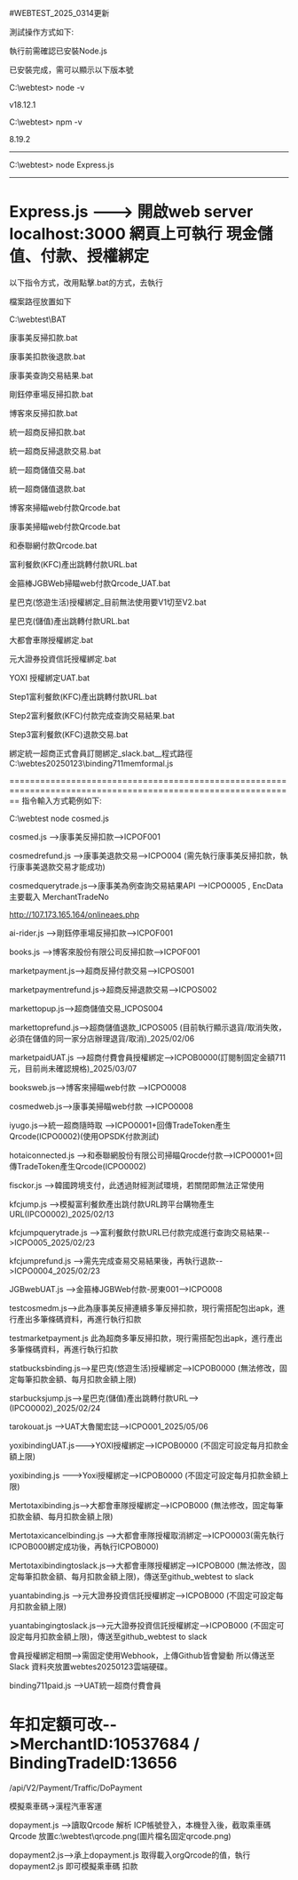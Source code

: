 #WEBTEST_2025_0314更新

測試操作方式如下:

執行前需確認已安裝Node.js

已安裝完成，需可以顯示以下版本號

C:\webtest> node -v

v18.12.1

C:\webtest> npm -v

8.19.2

******************************
C:\webtest> node Express.js
******************************
Express.js ---> 開啟web server localhost:3000 網頁上可執行 現金儲值、付款、授權綁定
==============================================================================================================================================================
以下指令方式，改用點擊.bat的方式，去執行

檔案路徑放置如下

C:\webtest\BAT

康事美反掃扣款.bat

康事美扣款後退款.bat

康事美查詢交易結果.bat

剛鈺停車場反掃扣款.bat

博客來反掃扣款.bat

統一超商反掃扣款.bat

統一超商反掃退款交易.bat

統一超商儲值交易.bat

統一超商儲值退款.bat

博客來掃瞄web付款Qrcode.bat

康事美掃瞄web付款Qrcode.bat

和泰聯網付款Qrcode.bat

富利餐飲(KFC)產出跳轉付款URL.bat

金箍棒JGBWeb掃瞄web付款Qrcode_UAT.bat

星巴克(悠遊生活)授權綁定_目前無法使用要V1切至V2.bat

星巴克(儲值)產出跳轉付款URL.bat

大都會車隊授權綁定.bat

元大證券投資信託授權綁定.bat

YOXI 授權綁定UAT.bat

Step1富利餐飲(KFC)產出跳轉付款URL.bat 

Step2富利餐飲(KFC)付款完成查詢交易結果.bat

Step3富利餐飲(KFC)退款交易.bat

綁定統一超商正式會員訂閱綁定_slack.bat__程式路徑C:\webtes20250123\binding711memformal.js

==============================================================================================================
指令輸入方式範例如下:

C:\webtest node cosmed.js 

cosmed.js -->康事美反掃扣款-->ICPOF001

cosmedrefund.js -->康事美退款交易-->ICPO004 (需先執行康事美反掃扣款，執行康事美退款交易才能成功)

cosmedquerytrade.js-->康事美為例查詢交易結果API -->ICPO0005 , EncData主要載入 MerchantTradeNo

http://107.173.165.164/onlineaes.php

ai-rider.js -->剛鈺停車場反掃扣款-->ICPOF001

books.js -->博客來股份有限公司反掃扣款-->ICPOF001

marketpayment.js-->超商反掃付款交易-->ICPOS001

marketpaymentrefund.js->超商反掃退款交易-->ICPOS002

markettopup.js-->超商儲值交易_ICPOS004

markettoprefund.js-->超商儲值退款_ICPOS005 (目前執行顯示退貨/取消失敗，必須在儲值的同一家分店辦理退貨/取消)_2025/02/06

marketpaidUAT.js -->超商付費會員授權綁定-->ICPOB0000(訂閱制固定金額711元，目前尚未確認規格)_2025/03/07

booksweb.js-->博客來掃瞄web付款 -->ICPO0008

cosmedweb.js-->康事美掃瞄web付款 -->ICPO0008

iyugo.js-->統一超商隨時取 -->ICPO0001+回傳TradeToken產生Qrcode(ICPO0002)(使用OPSDK付款測試)

hotaiconnected.js -->和泰聯網股份有限公司掃瞄Qrocde付款-->ICPO0001+回傳TradeToken產生Qrcode(ICPO0002)

fisckor.js        -->韓國跨境支付，此透過財經測試環境，若關閉即無法正常使用

kfcjump.js -->模擬富利餐飲產出跳付款URL跨平台購物產生URL(IPCO0002)_2025/02/13

kfcjumpquerytrade.js -->富利餐飲付款URL已付款完成進行查詢交易結果-->ICPO005_2025/02/23

kfcjumprefund.js -->需先完成查易交易結果後，再執行退款-->ICPO0004_2025/02/23

JGBwebUAT.js -->金箍棒JGBWeb付款-房東001-->ICPO008

testcosmedm.js-->此為康事美反掃連續多筆反掃扣款，現行需搭配包出apk，進行產出多筆條碼資料，再進行執行扣款

testmarketpayment.js 此為超商多筆反掃扣款，現行需搭配包出apk，進行產出多筆條碼資料，再進行執行扣款

statbucksbinding.js-->星巴克(悠遊生活)授權綁定-->ICPOB0000 (無法修改，固定每筆扣款金額、每月扣款金額上限)

starbucksjump.js-->星巴克(儲值)產出跳轉付款URL-->(IPCO0002)_2025/02/24

tarokouat.js -->UAT大魯閣宏誌-->ICPO001_2025/05/06

yoxibindingUAT.js--->YOXI授權綁定-->ICPOB0000 (不固定可設定每月扣款金額上限)

yoxibinding.js --->Yoxi授權綁定-->ICPOB0000 (不固定可設定每月扣款金額上限)

Mertotaxibinding.js-->大都會車隊授權綁定-->ICPOB000 (無法修改，固定每筆扣款金額、每月扣款金額上限)

Mertotaxicancelbinding.js -->大都會車隊授權取消綁定-->ICPO0003(需先執行ICPOB000綁定成功後，再執行ICPOB000) 

Mertotaxibindingtoslack.js-->大都會車隊授權綁定-->ICPOB000 (無法修改，固定每筆扣款金額、每月扣款金額上限)，傳送至github_webtest to slack

yuantabinding.js -->元大證券投資信託授權綁定-->ICPOB000 (不固定可設定每月扣款金額上限)

yuantabingingtoslack.js-->元大證券投資信託授權綁定-->ICPOB000 (不固定可設定每月扣款金額上限)，傳送至github_webtest to slack

會員授權綁定相關-->需固定使用Webhook，上傳Github皆會變動 所以傳送至Slack 資料夾放置webtes20250123雲端硬碟。

binding711paid.js -->UAT統一超商付費會員

年扣定額可改-->MerchantID:10537684 /  BindingTradeID:13656
=============================================================================================================
/api/V2/Payment/Traffic/DoPayment

模擬乘車碼->漢程汽車客運

dopayment.js -->讀取Qrcode 解析 ICP帳號登入，本機登入後，截取乘車碼Qrcode 放置c:\webtest\qrcode.png(圖片檔名固定qrcode.png)

dopayment2.js-->承上dopayment.js 取得載入orgQrcode的值，執行dopayment2.js 即可模擬乘車碼 扣款